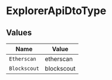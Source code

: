 # ExplorerApiDtoType


## Values

| Name         | Value        |
| ------------ | ------------ |
| `Etherscan`  | etherscan    |
| `Blockscout` | blockscout   |